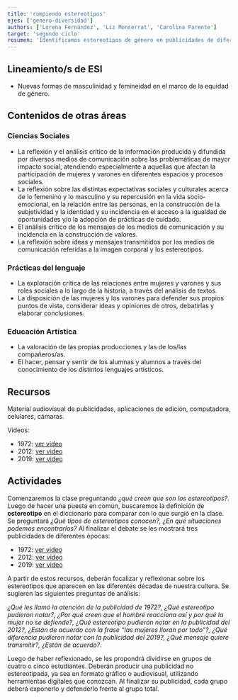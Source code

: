 ```yaml
---
title: 'rompiendo estereotipos'
ejes: ['genero-diversidad']
authors: ['Lorena Fernández', 'Liz Monserrat', 'Carolina Parente']
target: 'segundo ciclo'
resumen: 'Identificamos estereotipos de género en publicidades de diferentes épocas, discutiendo su impacto y evolución. Las y los estudiantes crean nuevas publicidades sin estereotipos, utilizando herramientas digitales.'
---
```


## Lineamiento/s de ESI

- Nuevas formas de masculinidad y femineidad en el marco de la equidad de género.

## Contenidos de otras áreas

### Ciencias Sociales

- La reflexión y el análisis crítico de la información producida y difundida por
diversos medios de comunicación sobre las problemáticas de mayor impacto
social, atendiendo especialmente a aquellas que afectan la participación
de mujeres y varones en diferentes espacios y procesos sociales.
- La reflexión sobre las distintas expectativas sociales y culturales acerca de lo
femenino y lo masculino y su repercusión en la vida socio-emocional, en la           relación entre las personas, en la construcción de la subjetividad y la identidad y su incidencia en el acceso a la igualdad de oportunidades y/o la adopción de prácticas de cuidado.
- El análisis crítico de los mensajes de los medios de comunicación y su incidencia en la construcción de valores.
- La reflexión sobre ideas y mensajes transmitidos por los medios de comunicación referidas a la imagen corporal y los estereotipos.

### Prácticas del lenguaje

- La exploración crítica de las relaciones entre mujeres y varones y sus roles sociales a lo largo de la historia, a través del análisis de textos.
- La disposición de las mujeres y los varones para defender sus propios puntos de vista, considerar ideas y opiniones de otros, debatirlas y elaborar conclusiones.

### Educación Artística

- La valoración de las propias producciones y las de los/las compañeros/as.
- El hacer, pensar y sentir de los alumnas y alumnos a través del conocimiento de los distintos lenguajes artísticos.

## Recursos

Material audiovisual de publicidades, aplicaciones de edición, computadora, celulares, cámaras.

Videos:

- 1972: [ver video](https://www.youtube.com/watch?v=NQ3QTJITJg4&feature=youtu.be)
- 2012: [ver video](https://www.youtube.com/watch?v=aWI6nR5td9g&feature=youtu.be)
- 2019: [ver video](https://www.youtube.com/watch?v=EEANcbKGpUg&feature=youtu.be)

## Actividades

Comenzaremos la clase preguntando *¿qué creen que son los estereotipos?*. Luego de hacer una puesta en común, buscaremos la definición de **estereotipo** en el diccionario para comparar con lo que surgió en la clase. Se preguntará *¿Qué tipos de estereotipos conocen?, ¿En qué situaciones podemos encontrarlos?* Al finalizar el debate se les mostrará tres publicidades de diferentes épocas:

- 1972: [ver video](https://www.youtube.com/watch?v=NQ3QTJITJg4&feature=youtu.be)
- 2012: [ver video](https://www.youtube.com/watch?v=aWI6nR5td9g&feature=youtu.be)
- 2019: [ver video](https://www.youtube.com/watch?v=EEANcbKGpUg&feature=youtu.be)

A partir de estos recursos, deberán focalizar y reflexionar sobre los estereotipos que aparecen en las diferentes décadas de nuestra cultura. Se sugieren las siguientes preguntas de análisis:

*¿Qué les llamó la atención de la publicidad de 1972?, ¿Qué estereotipo pudieron notar?, ¿Por qué creen que el hombre reacciona así y por qué la mujer no se defiende?, ¿Qué estereotipo pudieron notar en la publicidad del 2012?, ¿Están de acuerdo con la frase “las mujeres lloran por todo”?, ¿Qué diferencia pudieron notar con la publicidad del 2019?, ¿Qué mensaje quiere transmitir?, ¿Están de acuerdo?.*

Luego de haber reflexionado, se les propondrá dividirse en grupos de cuatro o cinco estudiantes. Deberán producir una publicidad no estereotipada, ya sea en formato gráfico o audiovisual, utilizando herramientas digitales que conozcan. Al finalizar su publicidad, cada grupo deberá exponerlo y defenderlo frente al grupo total.
